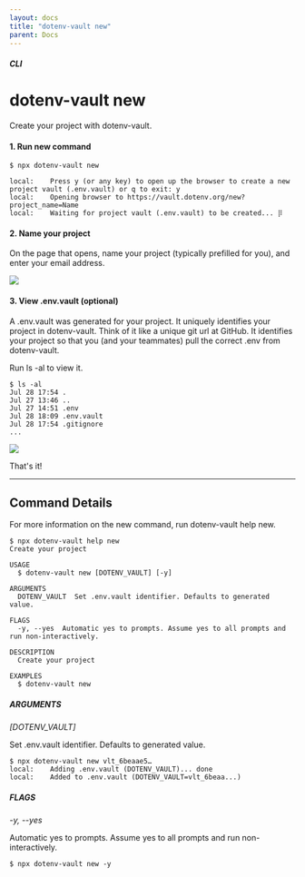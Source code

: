 ```yaml
---
layout: docs
title: "dotenv-vault new"
parent: Docs
---
```


##### CLI

# dotenv-vault new

Create your project with dotenv-vault.

#### 1. Run new command

```
$ npx dotenv-vault new

local:    Press y (or any key) to open up the browser to create a new project vault (.env.vault) or q to exit: y
local:    Opening browser to https://vault.dotenv.org/new?project_name=Name
local:    Waiting for project vault (.env.vault) to be created... ⡿
```

#### 2. Name your project

On the page that opens, name your project (typically prefilled for you), and enter your email address.

![](https://res.cloudinary.com/dotenv-org/image/upload/c_scale,w_800/v1659056744/Screen_Shot_2022-07-28_at_5.55.15_PM_jnnhto.png)

#### 3. View .env.vault (optional)

A .env.vault was generated for your project. It uniquely identifies your project in dotenv-vault. Think of it like a unique git url at GitHub. It identifies your project so that you (and your teammates) pull the correct .env from dotenv-vault.

Run ls -al to view it.

```
$ ls -al
Jul 28 17:54 .
Jul 27 13:46 ..
Jul 27 14:51 .env
Jul 28 18:09 .env.vault
Jul 28 17:54 .gitignore
...
```
![](https://res.cloudinary.com/dotenv-org/image/upload/c_scale,w_800/v1659059249/Screen_Shot_2022-07-28_at_6.46.24_PM_s5qd3s.png)

That's it!

---

## Command Details

For more information on the new command, run dotenv-vault help new.

```
$ npx dotenv-vault help new
Create your project

USAGE
  $ dotenv-vault new [DOTENV_VAULT] [-y]

ARGUMENTS
  DOTENV_VAULT  Set .env.vault identifier. Defaults to generated value.

FLAGS
  -y, --yes  Automatic yes to prompts. Assume yes to all prompts and run non-interactively.

DESCRIPTION
  Create your project

EXAMPLES
  $ dotenv-vault new
```

##### ARGUMENTS

*[DOTENV_VAULT]*

Set .env.vault identifier. Defaults to generated value.

```
$ npx dotenv-vault new vlt_6beaae5…
local:    Adding .env.vault (DOTENV_VAULT)... done
local:    Added to .env.vault (DOTENV_VAULT=vlt_6beaa...)
```

##### FLAGS

*-y, --yes*

Automatic yes to prompts. Assume yes to all prompts and run non-interactively.

```
$ npx dotenv-vault new -y
```
